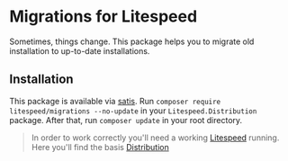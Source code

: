# Migrations for Litespeed

Sometimes, things change. This package helps you to migrate old installation to up-to-date installations.

## Installation

This package is available via [satis]. Run `composer require litespeed/migrations --no-update` in your
`Litespeed.Distribution` package. After that, run `composer update` in your root directory.

> In order to work correctly you'll need a working [Litespeed] running. Here you'll find the basis [Distribution]

[litespeed]: https://litespeed.io
[distribution]: https://github.com/LitespeedProject/Distribution.Closed
[satis]: https://composer.uhlmann.pro/#litespeed/migrations
